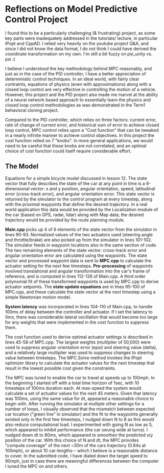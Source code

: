 # Reflections on Model Predictive Control Project

I found this to be a particularly challenging (& frustrating) project, as some key parts were inadequately addressed in the tutorials/ lecture, in particular IPopt and CppAD. I relied very heavily on the youtube project Q&A, and since I did not know the data format, I do not think I could have derived the coordinate transformation on my own. I'm still a bit fuzzy on psi_unity vs. psi :( 

I believe I understood the key methodology behind MPC reasonably, and just as in the case of the PID controller, I have a better appreciation of deterministic control techniques. In an ideal world, with fairly clear contraints, equations of physics (even with approximations) along with a closed loop control are very effective in controlling the motion of a vehicle. However, this project and the PID project also made me marvel at the ability of a neural network based approach to essentially learn the physics and closed loop control methodologies as was demonstrated in the Term1 behavioral cloning project.

Compared to the PID controller, which relies on three factors: current error, rate of change of current error, and historical sum of error to achieve closed loop control, MPC control relies upon a "Cost function" that can be tweaked in a nearly infinite manner to achieve control objectives. In this project the cost function relied on 7 "knobs". In more general applications, we would need to be careful that these knobs are not correlated, and an optimal choice of cost function could itself require considerable effort.

## The Model
Equations for a simple bicycle model discussed in lesson 12. The state vector that fully describes the state of the car at any point in time is a 6-dimensional vector: x and y position, angular orientation, speed, latitudinal error (cross-track error), and angular orientation error. This state vector is returned by the simulator to the control program at every timestep, along with the proximal waypoints that define the desired trajectory. In a real world application this data would be provided by the Localization module of the car (based on GPS, radar, lidar) along with Map data; the desired trajectory would be provided by the route planning module.

**Main.cpp** picks up 4 of 6 elements of the state vector from the simulator in lines 90-93. Normalized values of the two actuators used (steering angle and throttle/brake) are also picked up from the simulator in lines 101-102. The simulator feeds in waypoint locations also in the same section of code. The two remaining elements of the state vector: cross-track error and angular orientation error are calculated using the waypoints. The state vector and processed waypoint data is sent to **MPC.cpp** to calculate the actuator setting for the next few timesteps.
**Pre-processing** of waypoints involved translational and angular transformation into the car's frame of reference, and is computed in lines 112-128 of Main.cpp. A third order polynomial fit of these transformed waypoints is used by MPC.cpp to derive actuator setpoints. The **state update equations** are in lines 95-100 of MPC.cpp, and these calculate the state vector at the next timestep using a simple Newtonian motion model.

**System latency** was incorporated in lines 104-110 of Main.cpp, to handle 100ms of delay between the controller and actuator. If I set the latency to 0ms, there was considerable lateral oscillation that would become too large for any weights that were implemented in the cost function to suppress them.

The cost function used to derive optimal actuator settings is described in lines 45-58 of MPC.cpp. The largest weights (multiplier of 50,000) were used to suppress angular orientation error (epsi) and steering value (delta), and a relatively large multiplier was used to suppress changes to steering value between timesteps. The MPC.Solve method invokes the IPopt optimizer library to calculate the actuator values for the next timestep that result in the lowest possible cost given the constraints.

The MPC was tuned to enable the car to travel at speeds up to 100mph. In the beginning I started off with a total time horizon of 1sec, with 10 timesteps of 100ms duration each. At max-speed the system would calculate a set of actuator values for the next 45 meters. Given that latency was 100ms, using the same value for dt, appeared a reasonable choice to begin with. After running the simulator at multiple other settings for a number of loops, I visually observed that the mismatch between expected car location ("green line" in simulator) and the fit to the waypoints generally existed only in the first few timesteps, I nudged down N to 8 as this would also reduce computational load. I experimented with going N as low as 5, which appeared to inhibit performance (the car swung wide at turns). I nudged down dt to 80ms, which appeared to smoothen the predicted x/y position of the car. With this choice of N and dt, the MPC provides "compute coverage" of the next ~30m of the cars trajectory (0.64s at 100mph), or about 10 car-lengths-- which I believe is a reasonable distance to cover.
In the submitted code, I have dialed down the target speed to 90mph, just in case there are meaningful differences between the computer I tuned the MPC on and others.

